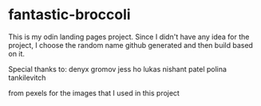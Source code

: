 # fantastic-broccoli

This is my odin landing pages project. Since I didn't have any idea for the project, I choose the random name github generated and then build based on it.

Special thanks to:
denyx gromov
jess ho
lukas
nishant patel
polina tankilevitch

from pexels for the images that I used in this project
